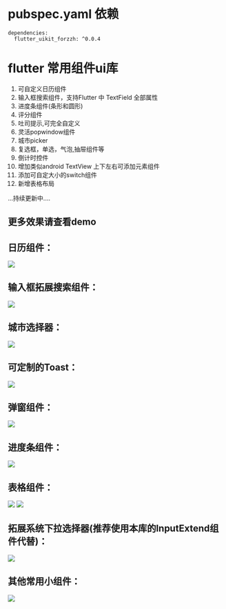 # pubspec.yaml 依赖
    dependencies:
      flutter_uikit_forzzh: ^0.0.4


# flutter 常用组件ui库
 1. 可自定义日历组件
 2. 输入框搜索组件，支持Flutter 中 TextField 全部属性
 3. 进度条组件(条形和圆形)
 4. 评分组件
 5. 吐司提示,可完全自定义
 6. 灵活popwindow组件
 7. 城市picker
 8. 复选框，单选，气泡,抽屉组件等
 9. 倒计时控件
 10. 增加类似android TextView 上下左右可添加元素组件
 11. 添加可自定大小的switch组件
 12. 新增表格布局

  ...持续更新中....

## 更多效果请查看demo


## 日历组件：

![](https://github.com/zhengzaihong/uikit/blob/master/images/calendar.gif)


## 输入框拓展搜索组件：

![](https://github.com/zhengzaihong/uikit/blob/master/images/inputextentd.gif)


## 城市选择器：
![](https://github.com/zhengzaihong/uikit/blob/master/images/citypicker.gif)


## 可定制的Toast：
![](https://github.com/zhengzaihong/uikit/blob/master/images/toast.gif)

## 弹窗组件：
![](https://github.com/zhengzaihong/uikit/blob/master/images/popwindow.gif)


## 进度条组件：
![](https://github.com/zhengzaihong/uikit/blob/master/images/progressbar.gif)


## 表格组件：
![](https://github.com/zhengzaihong/uikit/blob/master/images/tabview1.png)
![](https://github.com/zhengzaihong/uikit/blob/master/images/tabview2.png)

## 拓展系统下拉选择器(推荐使用本库的InputExtend组件代替)：
![](https://github.com/zhengzaihong/uikit/blob/master/images/asyncdrop.gif)



## 其他常用小组件：
![](https://github.com/zhengzaihong/uikit/blob/master/images/widgets.gif)

